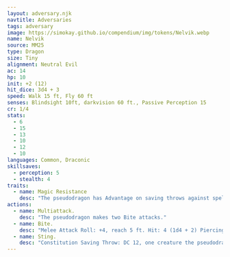 ```yaml
---
layout: adversary.njk
navtitle: Adversaries
tags: adversary
image: https://simokay.github.io/compendium/img/tokens/Nelvik.webp
name: Nelvik
source: MM25
type: Dragon
size: Tiny
alignment: Neutral Evil
ac: 14
hp: 10
init: +2 (12)
hit_dice: 3d4 + 3
speed: Walk 15 ft, Fly 60 ft
senses: Blindsight 10ft, darkvision 60 ft., Passive Perception 15
cr: 1/4
stats:
  - 6
  - 15
  - 13
  - 10
  - 12
  - 10
languages: Common, Draconic
skillsaves:
  - perception: 5
  - stealth: 4
traits:
  - name: Magic Resistance
    desc: "The pseudodragon has Advantage on saving throws against spells and other magical effects."
actions:
  - name: Multiattack.
    desc: "The pseudodragon makes two Bite attacks."
  - name: Bite.
    desc: "Melee Attack Roll: +4, reach 5 ft. Hit: 4 (1d4 + 2) Piercing damage."
  - name: Sting.
    desc: "Constitution Saving Throw: DC 12, one creature the pseudodragon can see within 5 feet. Failure: 5 (2d4) Poison damage, and the target has the Poisoned condition for 1 hour. While Poisoned, the target also has the Unconscious condition, which ends early if the target takes damage or a creature within 5 feet of it takes an action to wake it."
---
```

